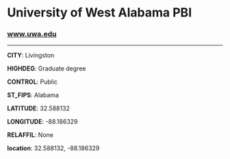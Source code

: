 # University of West Alabama PBI
### www.uwa.edu
---
**CITY**: Livingston

**HIGHDEG**: Graduate degree

**CONTROL**: Public

**ST_FIPS**: Alabama

**LATITUDE**: 32.588132

**LONGITUDE**: -88.186329

**RELAFFIL**: None

**location**: 32.588132, -88.186329
